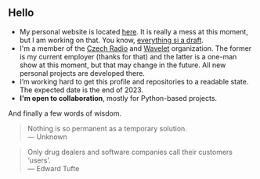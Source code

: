 ## Hello

- My personal website is located [here](https://www.wavelet.space/vault/). It is really a mess at this moment, but I am working on that. You know, [everything si a draft](https://medium.com/@bre/the-cult-of-done-manifesto-724ca1c2ff13).
- I'm a member of the [Czech Radio](https://github.com/czech-radio) and [Wavelet](https://github.com/wavelet-space) organization. The former is my current employer (thanks for that) and the latter is a one-man show at this moment, but that may change in the future. All new personal projects are developed there. 
- I’m working hard to get this profile and repositories to a readable state. The expected date is the end of 2023.
- **I'm open to collaboration**, mostly for Python-based projects.

And finally a few words of wisdom.

> Nothing is so permanent as a temporary solution.<br>
> — Unknown

> Only drug dealers and software companies call their customers ‘users’.<br>
> — Edward Tufte

